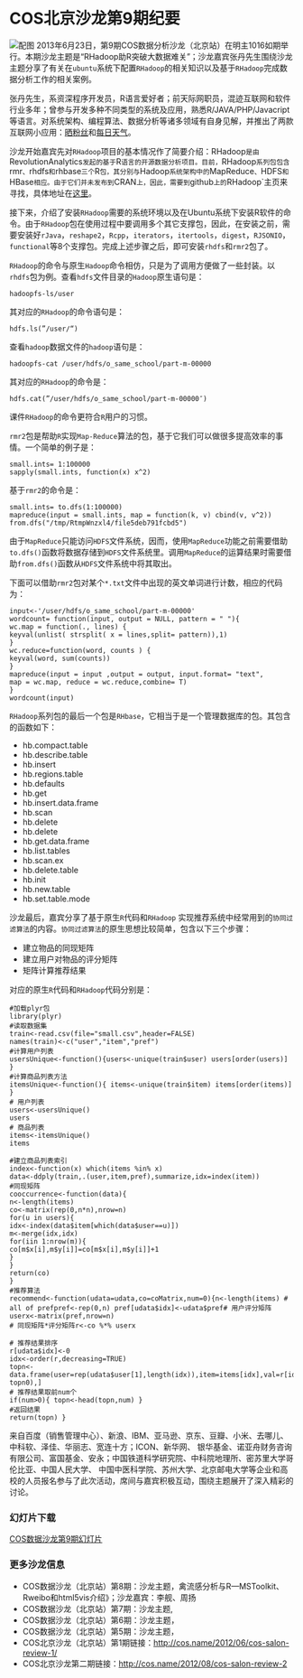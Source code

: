 # COS北京沙龙第9期纪要

![配图](http://blog.fens.me/wp-content/uploads/2013/06/photo-cos1-small.jpg)
2013年6月23日，第9期COS数据分析沙龙（北京站）在明主1016如期举行。本期沙龙主题是“RHadoop助R突破大数据难关”；沙龙嘉宾张丹先生围绕沙龙主题分享了有关在`ubuntu`系统下配置`RHadoop`的相关知识以及基于`RHadoop`完成数据分析工作的相关案例。

张丹先生，系资深程序开发员，R语言爱好者；前天际网职员，混迹互联网和软件行业多年；曾参与开发多种不同类型的系统及应用，熟悉R/JAVA/PHP/Javacript等语言。对系统架构、编程算法、数据分析等诸多领域有自身见解，并推出了两款互联网小应用：[晒粉丝](http://www.fans.me)和[每日天气](http://apps.weibo.com/chinaweatherapp)。


沙龙开始嘉宾先对`RHadoop`项目的基本情况作了简要介绍：RHadoop`是由`RevolutionAnalytics`发起的基于`R`语言的开源数据分析项目。目前，`RHadoop`系列包包含`rmr`、`rhdfs`和`rhbase`三个`R`包，其分别与`Hadoop`系统架构中的`MapReduce`、`HDFS`和`HBase`相应。由于它们并未发布到`CRAN`上，因此，需要到`github`上的`RHadoop`主页来寻找，具体地址在[这里](https://github.com/RevolutionAnalytics/RHadoop/wiki)。

接下来，介绍了安装`RHadoop`需要的系统环境以及在Ubuntu系统下安装R软件的命令。由于`RHadoop`包在使用过程中要调用多个其它支撑包，因此，在安装之前，需要安装好`rJava`，`reshape2`，`Rcpp`，`iterators`，`itertools`，`digest`，`RJSONIO`，`functional`等8个支撑包。完成上述步骤之后，即可安装`rhdfs`和`rmr2`包了。

`RHadoop`的命令与原生`Hadoop`命令相仿，只是为了调用方便做了一些封装。以`rhdfs`包为例。查看`hdfs`文件目录的`Hadoop`原生语句是：

```
hadoopfs-ls/user
```

其对应的`RHadoop`的命令语句是：

```
hdfs.ls(”/user/“)
```

查看`hadoop`数据文件的`hadoop`语句是：

```
hadoopfs-cat /user/hdfs/o_same_school/part-m-00000
```

其对应的`RHadoop`的命令是：

```
hdfs.cat(”/user/hdfs/o_same_school/part-m-00000″)
```

课件`RHadoop`的命令更符合`R`用户的习惯。

`rmr2`包是帮助`R`实现`Map-Reduce`算法的包，基于它我们可以做很多提高效率的事情。一个简单的例子是：

```
small.ints= 1:100000
sapply(small.ints, function(x) x^2)
```

基于`rmr2`的命令是：

```
small.ints= to.dfs(1:100000)
mapreduce(input = small.ints, map = function(k, v) cbind(v, v^2))
from.dfs("/tmp/RtmpWnzxl4/file5deb791fcbd5")
```

由于`MapReduce`只能访问`HDFS`文件系统，因而，使用`MapReduce`功能之前需要借助`to.dfs()`函数将数据存储到`HDFS`文件系统里。调用`MapReduce`的运算结果时需要借助`from.dfs()`函数从`HDFS`文件系统中将其取出。

下面可以借助`rmr2`包对某个`*.txt`文件中出现的英文单词进行计数，相应的代码为：

```
input<-'/user/hdfs/o_same_school/part-m-00000'
wordcount= function(input, output = NULL, pattern = " "){
wc.map = function(., lines) {
keyval(unlist( strsplit( x = lines,split= pattern)),1)
}
wc.reduce=function(word, counts ) {
keyval(word, sum(counts))
}
mapreduce(input = input ,output = output, input.format= "text",
map = wc.map, reduce = wc.reduce,combine= T)
}
wordcount(input)
```

`RHadoop`系列包的最后一个包是`RHbase`，它相当于是一个管理数据库的包。其包含的函数如下：

* hb.compact.table
* hb.describe.table
* hb.insert
* hb.regions.table
* hb.defaults
* hb.get
* hb.insert.data.frame
* hb.scan
* hb.delete
* hb.delete
* hb.get.data.frame
* hb.list.tables
* hb.scan.ex
* hb.delete.table
* hb.init
* hb.new.table
* hb.set.table.mode

沙龙最后，嘉宾分享了基于原生`R`代码和`RHadoop` 实现推荐系统中经常用到的`协同过滤算法`的内容。`协同过滤算法`的原生思想比较简单，包含以下三个步骤：

* 建立物品的同现矩阵
* 建立用户对物品的评分矩阵
* 矩阵计算推荐结果

对应的原生`R`代码和`RHadoop`代码分别是：

```
#加载plyr包
library(plyr) 
#读取数据集
train<-read.csv(file="small.csv",header=FALSE) 
names(train)<-c("user","item","pref") 
#计算用户列表
usersUnique<-function(){users<-unique(train$user) users[order(users)] }
#计算商品列表方法
itemsUnique<-function(){ items<-unique(train$item) items[order(items)] } 
# 用户列表
users<-usersUnique() 
users 
# 商品列表
items<-itemsUnique() 
items 
```

```
#建立商品列表索引
index<-function(x) which(items %in% x)
data<-ddply(train,.(user,item,pref),summarize,idx=index(item))
#同现矩阵
cooccurrence<-function(data){
n<-length(items)
co<-matrix(rep(0,n*n),nrow=n)
for(u in users){
idx<-index(data$item[which(data$user==u)])
m<-merge(idx,idx)
for(iin 1:nrow(m)){
co[m$x[i],m$y[i]]=co[m$x[i],m$y[i]]+1
}
}
return(co)
}
#推荐算法
recommend<-function(udata=udata,co=coMatrix,num=0){n<-length(items) # all of prefpref<-rep(0,n) pref[udata$idx]<-udata$pref# 用户评分矩阵userx<-matrix(pref,nrow=n) 
# 同现矩阵*评分矩阵r<-co %*% userx

# 推荐结果排序
r[udata$idx]<-0 
idx<-order(r,decreasing=TRUE) 
topn<-data.frame(user=rep(udata$user[1],length(idx)),item=items[idx],val=r[idx]) topn0),]
# 推荐结果取前num个
if(num>0){ topn<-head(topn,num) } 
#返回结果
return(topn) }
```

来自百度（销售管理中心）、新浪、IBM、亚马逊、京东、豆瓣、小米、去哪儿、中科软、泽佳、华丽志、宽连十方；ICON、新华网、
银华基金、诺亚舟财务咨询有限公司、富国基金、安永；中国铁道科学研究院、中科院地理所、密苏里大学哥伦比亚、中国人民大学、
中国中医科学院、苏州大学、北京邮电大学等企业和高校的人员报名参与了此次活动，席间与嘉宾积极互动，围绕主题展开了深入精彩的讨论。

### 幻灯片下载

[COS数据沙龙第9期幻灯片](http://doc.fens.me/rhadoop-cos.pdf)

### 更多沙龙信息

* COS数据沙龙（北京站）第8期：沙龙主题，禽流感分析与R—MSToolkit、Rweibo和html5vis介绍》；沙龙嘉宾：李舰、周扬
* COS数据沙龙（北京站）第7期：沙龙主题,
* COS数据沙龙（北京站）第6期：沙龙主题，
* COS数据沙龙（北京站）第5期：沙龙主题，
* COS北京沙龙（北京站）第1期链接：http://cos.name/2012/06/cos-salon-review-1/
* COS北京沙龙第二期链接：http://cos.name/2012/08/cos-salon-review-2
